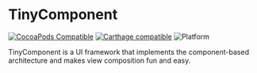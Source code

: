 # TinyComponent

[![CocoaPods Compatible](https://img.shields.io/cocoapods/v/TinyComponent.svg)](https://cocoapods.org)
[![Carthage compatible](https://img.shields.io/badge/Carthage-compatible-4BC51D.svg?style=flat)](https://github.com/Carthage/Carthage)
![Platform](https://img.shields.io/cocoapods/p/TinyComponent.svg?style=flat)

TinyComponent is a UI framework that implements the component-based architecture and makes view composition fun and easy.
